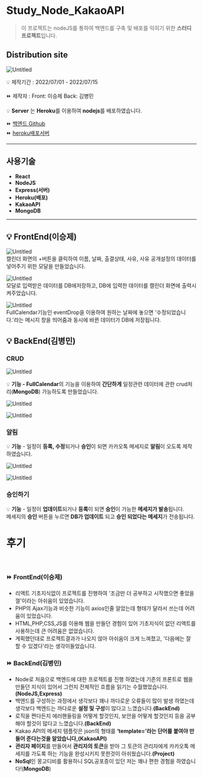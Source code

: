 # Study_Node_KakaoAPI

> 이 프로젝트는 nodeJS를 통하여 백엔드를 구축 및 배포를 익히기 위한 **스터디 프로젝트**입니다.

## **Distribution site**

![Untitled](./readMeImg/DistributionSite.jpeg)

💡 제작기간 : 2022/07/01 - 2022/07/15 <br/>
<br/>
⏩ 제작자 : Front: 이승제 Back: 김병민<br/>

💡 **Server** 는 **Heroku**를 이용하여 **nodejs**를 배포하였습니다.

⏩ [백엔드 Github](https://github.com/easypage/noticeAppServer)
<br/>
⏩ [heroku배포서버](https://attendancechecknotice.herokuapp.com/)<br/>

---

## 사용기술

- **React**
- **NodeJS**
- **Express(서버)**
- **Heroku(배포)**
- **KakaoAPI**
- **MongoDB**
  <br/>

---

## 💡 FrontEnd(이승제)<br/>

![Untitled](./readMeImg/modal.png)<br/>
캘린더 화면의 +버튼을 클릭하여 이름, 날짜, 출결상태, 사유, 사유 공개설정의 데이터를 넣어주기 위한 모달을 만들었습니다.

![Untitled](./readMeImg/ViewData.png)<br/>
모달로 입력받은 데이터를 DB에저장하고, DB에 입력한 데이터를 캘린더 화면에 출력시켜주었습니다.

![Untitled](./readMeImg/DragUpdate.png)<br/>
FullCalendar기능인 eventDrop을 이용하여 원하는 날짜에 놓으면 '수정되었습니다.'라는 메시지 창을 띄어줌과 동시에 바뀐 데이터가 DB에 저장됩니다.

## 💡 BackEnd(김병민)<br/>

### **CRUD**<br/>

![Untitled](./readMeImg/crud.jpeg)<br/>

💡 **기능 - FullCalendar**의 기능을 이용하여 **간단하게** 일정관련 데이터에 관한 crud처리(**MongoDB**) 가능하도록 만들었습니다.<br/>

![Untitled](./readMeImg/CRUD_KAKAO_Message1.jpeg)<br/>

![Untitled](./readMeImg/CRUD_KAKAO_Message2.jpeg)<br/>

### **알림**<br/>

💡 **기능** - 일정이 **등록, 수정**되거나 **승인**이 되면 카카오톡 메세지로 **알림**이 오도록 제작하였습니다.<br/>

![Untitled](./readMeImg/KAKAO_accept1.jpeg)<br/>

![Untitled](./readMeImg/KAKAO_accept2.jpeg)<br/>

### **승인하기**<br/>

💡 **기능** - 일정이 **업데이트**되거나 **등록**이 되면 **승인**이 가능한 **메세지가 발송**됩니다.<br/>
메세지의 **승인** 버튼을 누르면 **DB가 업데이트** 되고 **승인 되었다는 메세지**가 전송됩니다.<br/>

# **후기**<br/>

<br/>

### ⏩ FrontEnd(이승제)

- 리액트 기초지식없이 프로젝트를 진행하여 '조금만 더 공부하고 시작했으면 좋았을껄'이라는 아쉬움이 있었습니다.
- PHP의 Ajax기능과 비슷한 기능이 axios인줄 알았는데 형태가 달라서 쓰는데 어려움이 있었습니다.
- HTML,PHP,CSS,JS를 이용해 웹을 만들던 경험이 있어 기초지식이 없던 리액트를 사용하는데 큰 어려움은 없었습니다.
- 계획했던대로 프로젝트결과가 나오지 않아 아쉬움이 크게 느껴졌고, '다음에는 잘 할 수 있겠다'라는 생각이들었습니다.

### ⏩ BackEnd(김병민)<br/>

- Node로 처음으로 백엔드에 대한 프로젝트를 진행 하였는데 기존의 프론트로 웹을 만들던 지식이 있어서 그런지 전체적인 흐름을 읽기는 수월했었습니다.**(NodeJS,Express)**<br/>
- 백엔드를 구성하는 과정에서 생각보다 꽤나 까다로운 오류들이 많이 발생 하였는데 생각보다 백엔드는 까다로운 **설정 및 구성**이 많다고 느꼈습니다.**(BackEnd)**<br/>
- 로직을 짠다든지 에러핸들링을 어떻게 할것인지, 보안을 어떻게 할것인지 등을 공부해야 할것이 많다고 느꼈습니다.**(BackEnd)**<br/>
- Kakao API의 메세지 템플릿은 json의 형태를 **‘template=’**라는 단어를 붙여야 만들어 준다는것을 알았습니다,**(KakaoAPI)**<br/>
- **관리자 페이지**를 만들어서 **관리자의 토큰**을 받아
  그 토큰의 관리자에게 카카오톡 메세지를 가도록 하는 기능을 완성시키지 못한것이 아쉬웠습니다.**(Project)**<br/>
- **NoSql**인 몽고디비를 활용하니 SQL공포증이 있던 저는 꽤나 편한 경험을 하였습니다!(**MongoDB**)<br/>
